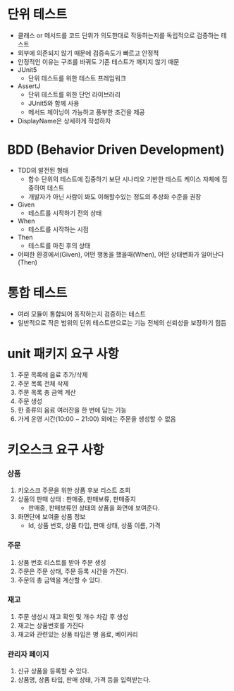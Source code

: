 # 단위 테스트
- 클래스 or 메서드를 코드 단위가 의도한대로 작동하는지를 독립적으로 검증하는 테스트
- 외부에 의존되지 않기 때문에 검증속도가 빠르고 안정적
- 안정적인 이유는 구조를 바꿔도 기존 테스트가 깨지지 않기 때문
- JUnit5
    - 단위 테스트를 위한 테스트 프레임워크
- AssertJ
    - 단위 테스트를 위한 단언 라이브러리
    - JUnit5와 함께 사용
    - 메서드 체이닝이 가능하고 풍부한 조건을 제공
- DisplayName은 상세하게 작성하자

# BDD (Behavior Driven Development)
- TDD의 발전된 형태
  - 함수 단위의 테스트에 집중하기 보단 시나리오 기반한 테스트 케이스 자체에 집중하여 테스트
  - 개발자가 아닌 사람이 봐도 이해할수있는 정도의 추상화 수준을 권장
- Given
    - 테스트를 시작하기 전의 상태
- When
    - 테스트를 시작하는 시점
- Then
    - 테스트를 마친 후의 상태
- 어떠한 환경에서(Given), 어떤 행동을 했을때(When), 어떤 상태변화가 일어난다(Then)

# 통합 테스트
- 여러 모듈이 통합되어 동작하는지 검증하는 테스트
- 일반적으로 작은 범위의 단위 테스트만으로는 기능 전체의 신뢰성을 보장하기 힘듬


# unit 패키지 요구 사항
1. 주문 목록에 음료 추가/삭제
2. 주문 목록 전체 삭제
3. 주문 목록 총 금액 계산
4. 주문 생성
5. 한 종류의 음료 여러잔을 한 번에 담는 기능
6. 가게 운영 시간(10:00 ~ 21:00) 외에는 주문을 생성할 수 없음

# 키오스크 요구 사항
### 상품
1. 키오스크 주문을 위한 상품 후보 리스트 조회
2. 상품의 판매 상태 : 판매중, 판매보류, 판매중지
    - 판매중, 판매보류인 상태의 상품을 화면에 보여준다.
3. 화면단에 보여줄 상품 정보 
    - Id, 상품 번호, 상품 타입, 판매 상태, 상품 이름, 가격

### 주문
1. 상품 번호 리스트를 받아 주문 생성
2. 주문은 주문 상태, 주문 등록 시간을 가진다.
3. 주문의 총 금액을 계산할 수 있다.

### 재고
1. 주문 생성시 재고 확인 및 개수 차감 후 생성
2. 재고는 상품번호를 가진다
3. 재고와 관련있는 상품 타입은 병 음료, 베이커리

### 관리자 페이지
1. 신규 상품을 등록할 수 있다.
2. 상품명, 상품 타입, 판매 상태, 가격 등을 입력받는다.
